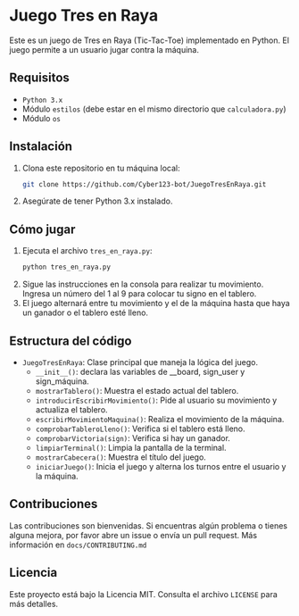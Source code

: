 # Juego Tres en Raya

Este es un juego de Tres en Raya (Tic-Tac-Toe) implementado en Python. El juego permite a un usuario jugar contra la máquina.

## Requisitos

- `Python 3.x`
- Módulo `estilos` (debe estar en el mismo directorio que `calculadora.py`)
- Módulo `os`

## Instalación

1. Clona este repositorio en tu máquina local:
   ```bash
   git clone https://github.com/Cyber123-bot/JuegoTresEnRaya.git
   ```
2. Asegúrate de tener Python 3.x instalado.

## Cómo jugar

1. Ejecuta el archivo `tres_en_raya.py`:
    ```bash
    python tres_en_raya.py
    ```
2. Sigue las instrucciones en la consola para realizar tu movimiento. Ingresa un número del 1 al 9 para colocar tu signo en el tablero.
3. El juego alternará entre tu movimiento y el de la máquina hasta que haya un ganador o el tablero esté lleno.

## Estructura del código

- `JuegoTresEnRaya`: Clase principal que maneja la lógica del juego.
  - `__init__()`: declara las variables de __board, sign_user y sign_máquina.
  - `mostrarTablero()`: Muestra el estado actual del tablero.
  - `introducirEscribirMovimiento()`: Pide al usuario su movimiento y actualiza el tablero.
  - `escribirMovimientoMaquina()`: Realiza el movimiento de la máquina.
  - `comprobarTableroLleno()`: Verifica si el tablero está lleno.
  - `comprobarVictoria(sign)`: Verifica si hay un ganador.
  - `limpiarTerminal()`: Limpia la pantalla de la terminal.
  - `mostrarCabecera()`: Muestra el título del juego.
  - `iniciarJuego()`: Inicia el juego y alterna los turnos entre el usuario y la máquina.

## Contribuciones

Las contribuciones son bienvenidas. Si encuentras algún problema o tienes alguna mejora, por favor abre un issue o envía un pull request. Más información en `docs/CONTRIBUTING.md`

## Licencia

Este proyecto está bajo la Licencia MIT. Consulta el archivo `LICENSE` para más detalles.